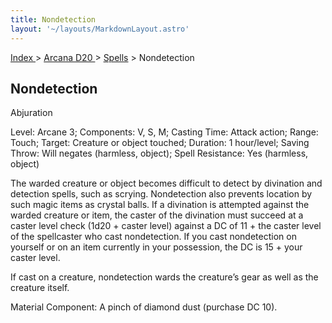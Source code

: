```yaml
---
title: Nondetection
layout: '~/layouts/MarkdownLayout.astro'
---
```


[ Index ](/) > [ Arcana D20 ](/arcana.d20.srd) > [Spells](/arcana.d20.srd/spells) > Nondetection

## Nondetection

Abjuration

Level: Arcane 3; Components: V, S, M; Casting Time: Attack action; Range:
Touch; Target: Creature or object touched; Duration: 1 hour/level; Saving
Throw: Will negates (harmless, object); Spell Resistance: Yes (harmless,
object)

The warded creature or object becomes difficult to detect by divination and
detection spells, such as scrying. Nondetection also prevents location by such
magic items as crystal balls. If a divination is attempted against the warded
creature or item, the caster of the divination must succeed at a caster level
check (1d20 + caster level) against a DC of 11 + the caster level of the
spellcaster who cast nondetection. If you cast nondetection on yourself or on
an item currently in your possession, the DC is 15 + your caster level.

If cast on a creature, nondetection wards the creature’s gear as well as the
creature itself.

Material Component: A pinch of diamond dust (purchase DC 10).

